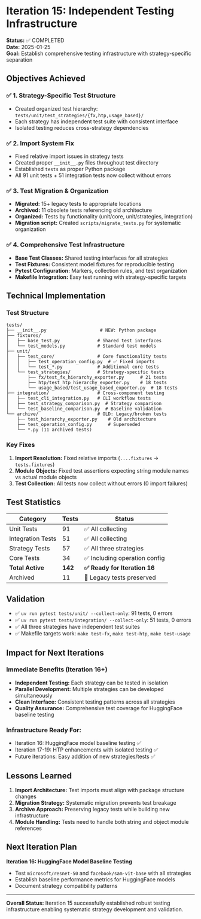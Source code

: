 # Iteration 15: Independent Testing Infrastructure

**Status:** ✅ COMPLETED  
**Date:** 2025-01-25  
**Goal:** Establish comprehensive testing infrastructure with strategy-specific separation

## Objectives Achieved

### ✅ 1. Strategy-Specific Test Structure
- Created organized test hierarchy: `tests/unit/test_strategies/{fx,htp,usage_based}/`
- Each strategy has independent test suite with consistent interface
- Isolated testing reduces cross-strategy dependencies

### ✅ 2. Import System Fix
- Fixed relative import issues in strategy tests
- Created proper `__init__.py` files throughout test directory
- Established `tests` as proper Python package
- All 91 unit tests + 51 integration tests now collect without errors

### ✅ 3. Test Migration & Organization
- **Migrated:** 15+ legacy tests to appropriate locations
- **Archived:** 11 obsolete tests referencing old architecture  
- **Organized:** Tests by functionality (unit/core, unit/strategies, integration)
- **Migration script:** Created `scripts/migrate_tests.py` for systematic organization

### ✅ 4. Comprehensive Test Infrastructure
- **Base Test Classes:** Shared testing interfaces for all strategies
- **Test Fixtures:** Consistent model fixtures for reproducible testing
- **Pytest Configuration:** Markers, collection rules, and test organization
- **Makefile Integration:** Easy test running with strategy-specific targets

## Technical Implementation

### Test Structure
```
tests/
├── __init__.py                    # NEW: Python package
├── fixtures/
│   ├── base_test.py              # Shared test interfaces
│   └── test_models.py            # Standard test models
├── unit/
│   ├── test_core/                # Core functionality tests
│   │   ├── test_operation_config.py  # ✅ Fixed imports
│   │   └── test_*.py             # Additional core tests
│   └── test_strategies/          # Strategy-specific tests
│       ├── fx/test_fx_hierarchy_exporter.py      # 21 tests
│       ├── htp/test_htp_hierarchy_exporter.py    # 18 tests  
│       └── usage_based/test_usage_based_exporter.py  # 18 tests
├── integration/                  # Cross-component testing
│   ├── test_cli_integration.py   # CLI workflow tests
│   ├── test_strategy_comparison.py  # Strategy comparison
│   └── test_baseline_comparison.py  # Baseline validation
└── archive/                      # OLD: Legacy/broken tests
    ├── test_hierarchy_exporter.py    # Old architecture
    ├── test_operation_config.py      # Superseded
    └── *.py (11 archived tests)
```

### Key Fixes
1. **Import Resolution:** Fixed relative imports (`....fixtures` → `tests.fixtures`)
2. **Module Objects:** Fixed test assertions expecting string module names vs actual module objects
3. **Test Collection:** All tests now collect without errors (0 import failures)

## Test Statistics

| Category | Tests | Status |
|----------|-------|--------|
| Unit Tests | 91 | ✅ All collecting |
| Integration Tests | 51 | ✅ All collecting |  
| Strategy Tests | 57 | ✅ All three strategies |
| Core Tests | 34 | ✅ Including operation config |
| **Total Active** | **142** | **✅ Ready for Iteration 16** |
| Archived | 11 | 📂 Legacy tests preserved |

## Validation
- ✅ `uv run pytest tests/unit/ --collect-only`: 91 tests, 0 errors
- ✅ `uv run pytest tests/integration/ --collect-only`: 51 tests, 0 errors  
- ✅ All three strategies have independent test suites
- ✅ Makefile targets work: `make test-fx`, `make test-htp`, `make test-usage`

## Impact for Next Iterations

### Immediate Benefits (Iteration 16+)
- **Independent Testing:** Each strategy can be tested in isolation
- **Parallel Development:** Multiple strategies can be developed simultaneously
- **Clean Interface:** Consistent testing patterns across all strategies
- **Quality Assurance:** Comprehensive test coverage for HuggingFace baseline testing

### Infrastructure Ready For:
- Iteration 16: HuggingFace model baseline testing ✅
- Iteration 17-19: HTP enhancements with isolated testing ✅  
- Future iterations: Easy addition of new strategies/tests ✅

## Lessons Learned
1. **Import Architecture:** Test imports must align with package structure changes
2. **Migration Strategy:** Systematic migration prevents test breakage
3. **Archive Approach:** Preserving legacy tests while building new infrastructure
4. **Module Handling:** Tests need to handle both string and object module references

## Next Iteration Plan
**Iteration 16: HuggingFace Model Baseline Testing**
- Test `microsoft/resnet-50` and `facebook/sam-vit-base` with all strategies
- Establish baseline performance metrics for HuggingFace models
- Document strategy compatibility patterns

---

**Overall Status:** Iteration 15 successfully established robust testing infrastructure enabling systematic strategy development and validation.